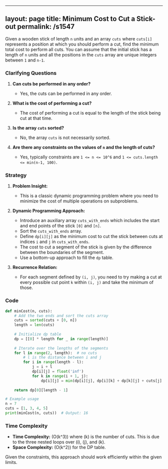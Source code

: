 
---
layout: page
title:  Minimum Cost to Cut a Stick-out
permalink: /s1547
---

Given a wooden stick of length `n` units and an array `cuts` where `cuts[i]` represents a position at which you should perform a cut, find the minimum total cost to perform all cuts. You can assume that the initial stick has a length of `n` units and all the positions in the `cuts` array are unique integers between `1` and `n-1`.

### Clarifying Questions

1. **Can cuts be performed in any order?**
   - Yes, the cuts can be performed in any order.

2. **What is the cost of performing a cut?**
   - The cost of performing a cut is equal to the length of the stick being cut at that time.

3. **Is the array `cuts` sorted?**
   - No, the array `cuts` is not necessarily sorted.

4. **Are there any constraints on the values of `n` and the length of cuts?**
   - Yes, typically constraints are `1 <= n <= 10^6` and `1 <= cuts.length <= min(n-1, 100)`.

### Strategy

1. **Problem Insight:**
   - This is a classic dynamic programming problem where you need to minimize the cost of multiple operations on subproblems.

2. **Dynamic Programming Approach:**
   - Introduce an auxiliary array `cuts_with_ends` which includes the start and end points of the stick `[0]` and `[n]`.
   - Sort the `cuts_with_ends` array.
   - Define `dp[i][j]` as the minimum cost to cut the stick between cuts at indices `i` and `j` in `cuts_with_ends`.
   - The cost to cut a segment of the stick is given by the difference between the boundaries of the segment.
   - Use a bottom-up approach to fill the `dp` table.

3. **Recurrence Relation:**
   - For each segment defined by `(i, j)`, you need to try making a cut at every possible cut point `k` within `(i, j)` and take the minimum of those.

### Code

```python
def minCost(n, cuts):
    # Add the two ends and sort the cuts array
    cuts = sorted(cuts + [0, n])
    length = len(cuts)
    
    # Initialize dp table
    dp = [[0] * length for _ in range(length)]
    
    # Iterate over the lengths of the segments
    for l in range(2, length):  # no cuts
        # l is the distance between i and j
        for i in range(length - l):
            j = i + l
            dp[i][j] = float('inf')
            for k in range(i + 1, j):
                dp[i][j] = min(dp[i][j], dp[i][k] + dp[k][j] + cuts[j] - cuts[i])
    
    return dp[0][length - 1]

# Example usage
n = 7
cuts = [1, 3, 4, 5]
print(minCost(n, cuts))  # Output: 16
```

### Time Complexity

- **Time Complexity:** \(O(k^3)\) where \(k\) is the number of cuts. This is due to the three nested loops over \(i\), \(j\), and \(k\).
- **Space Complexity:** \(O(k^2)\) for the DP table.

Given the constraints, this approach should work efficiently within the given limits.